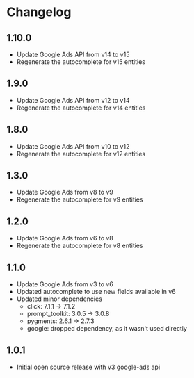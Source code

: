 # Changelog

## 1.10.0
- Update Google Ads API from v14 to v15
- Regenerate the autocomplete for v15 entities

## 1.9.0
- Update Google Ads API from v12 to v14
- Regenerate the autocomplete for v14 entities

## 1.8.0
- Update Google Ads API from v10 to v12
- Regenerate the autocomplete for v12 entities

## 1.3.0
- Update Google Ads from v8 to v9
- Regenerate the autocomplete for v9 entities

## 1.2.0
- Update Google Ads from v6 to v8
- Regenerate the autocomplete for v8 entities

## 1.1.0
- Update Google Ads from v3 to v6
- Updated autocomplete to use new fields available in v6
- Updated minor dependencies
  - click: 7.1.1 -> 7.1.2
  - prompt\_toolkit: 3.0.5 -> 3.0.8
  - pygments: 2.6.1 -> 2.7.3
  - google: dropped dependency, as it wasn't used directly

## 1.0.1
- Initial open source release with v3 google-ads api
